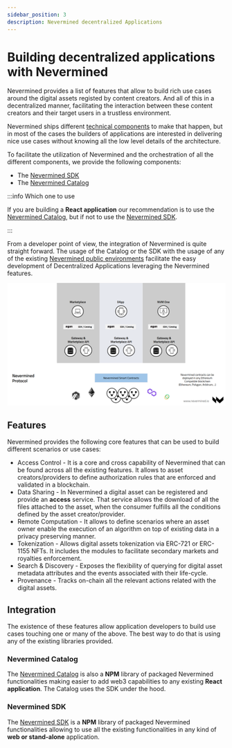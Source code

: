 ```yaml
---
sidebar_position: 3
description: Nevermined decentralized Applications
---
```


# Building decentralized applications with Nevermined

Nevermined provides a list of features that allow to build rich use cases around the digital assets registed by content creators. And all of this in a decentralized manner, facilitating the interaction between these content creators and their target users in a trustless environment.

Nevermined ships different [technical components](building-blocks.md) to make that happen, but in most of the cases the builders of applications are interested in delivering nice use cases without knowing all the low level details of the architecture.

To facilitate the utilization of Nevermined and the orchestration of all the different components, we provide the following components:

* The [Nevermined SDK](../nevermined-sdk/intro)
* The [Nevermined Catalog](../catalog/intro)


:::info Which one to use

If you are building a **React application** our recommendation is to use the [Nevermined Catalog](../catalog/intro), but if not to use the [Nevermined SDK](../nevermined-sdk/intro).

:::

From a developer point of view, the integration of Nevermined is quite straight forward. The usage of the Catalog or the SDK with the usage of any of the existing [Nevermined public environments](../environments/) facilitate the easy development of Decentralized Applications leveraging the Nevermined features.

![Nevermined components](images/nvm_applications.png)

## Features

Nevermined provides the following core features that can be used to build different scenarios or use cases:

* Access Control - It is a core and cross capability of Nevermined that can be found across all the existing features. It allows to asset creators/providers to define authorization rules that are enforced and validated in a blockchain.
* Data Sharing - In Nevermined a digital asset can be registered and provide an **access** service. That service allows the download of all the files attached to the asset, when the consumer fulfills all the conditions defined by the asset creator/provider.
* Remote Computation - It allows to define scenarios where an asset owner enable the execution of an algorithm on top of existing data in a privacy preserving manner.
* Tokenization - Allows digital assets tokenization via ERC-721 or ERC-1155 NFTs. It includes the modules to facilitate secondary markets and royalties enforcement.
* Search & Discovery - Exposes the flexibility of querying for digital asset metadata attributes and the events associated with their life-cycle.
* Provenance - Tracks on-chain all the relevant actions related with the digital assets.

## Integration

The existence of these features allow application developers to build use cases touching one or many of the above. The best way to do that is using any of the existing libraries provided.

### Nevermined Catalog

The [Nevermined Catalog](../catalog/intro) is also a **NPM** library of packaged Nevermined functionalities making easier to add web3 capabilities to any existing **React application**. The Catalog uses the SDK under the hood.

### Nevermined SDK

The [Nevermined SDK](../nevermined-sdk/intro) is a **NPM** library of packaged Nevermined functionalities allowing to use all the existing functionalities in any kind of **web or stand-alone** application.
